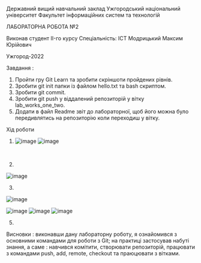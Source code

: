 Державний вищий навчальний заклад
Ужгородський національний університет
Факультет інформаційних систем та технологій



ЛАБОРАТОРНА РОБОТА №2











Виконав студент II-го курсу
Спеціальність: ІСТ 
Модрицький Максим Юрійович


Ужгород-2022



Завдання :
1.	Пройти гру Git Learn та зробити скріншоти пройдених рівнів.
2.	Зробити git init папки із файлом  hello.txt та bash скриптом.
3.	Зробити git commit.
4.	Зробити git push у віддалений репозиторій у вітку lab_works_one_two.
5.	Додати в файл Readme звіт до лабораторної, щоб його можна було передивлятись на репозиторію коли переходиш у вітку.

Хід роботи

1. ![image](https://user-images.githubusercontent.com/95691048/193891293-d517753f-3bd1-4ddb-b175-2d2750ce893c.png)
   ![image](https://user-images.githubusercontent.com/95691048/193891328-edc6399d-2b0d-4452-86c2-065fd9307a4f.png)

 
 
 

2.
![image](https://user-images.githubusercontent.com/95691048/193891402-65a153f0-f621-424e-a0cf-2851fafbc224.png)

 
3.
![image](https://user-images.githubusercontent.com/95691048/193891422-196bacdf-39b9-4411-9616-ce5ff72f0adb.png)

 






![image](https://user-images.githubusercontent.com/95691048/193891432-2cff5a0a-099a-4854-a421-6eaa7828b694.png)
![image](https://user-images.githubusercontent.com/95691048/193891446-99d178b4-fc51-461a-8c82-4184c88e83e6.png)
![image](https://user-images.githubusercontent.com/95691048/193891378-85943a7c-bb9d-40da-a3ec-0f5d86fae368.png)

 
 
 
5.


Висновки : виконавши дану лабораторну роботу, я ознайомився з основними командами для роботи з Git; на практиці застосував набуті знання, а  саме : навчився комітити, створювати репозиторій, працювати з командами push, add, remote, checkout та праюцювати з вітками. 




